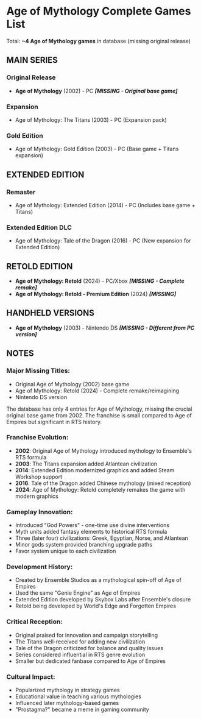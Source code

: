 # Age of Mythology Complete Games List

Total: **~4 Age of Mythology games** in database (missing original release)

## MAIN SERIES

### Original Release
- **Age of Mythology** (2002) - PC ***[MISSING - Original base game]***

### Expansion
- Age of Mythology: The Titans (2003) - PC (Expansion pack)

### Gold Edition
- Age of Mythology: Gold Edition (2003) - PC (Base game + Titans expansion)

## EXTENDED EDITION

### Remaster
- Age of Mythology: Extended Edition (2014) - PC (Includes base game + Titans)

### Extended Edition DLC
- Age of Mythology: Tale of the Dragon (2016) - PC (New expansion for Extended Edition)

## RETOLD EDITION

- **Age of Mythology: Retold** (2024) - PC/Xbox ***[MISSING - Complete remake]***
- **Age of Mythology: Retold - Premium Edition** (2024) ***[MISSING]***

## HANDHELD VERSIONS

- **Age of Mythology** (2003) - Nintendo DS ***[MISSING - Different from PC version]***

## NOTES

### Major Missing Titles:
- Original Age of Mythology (2002) base game
- Age of Mythology: Retold (2024) - Complete remake/reimagining
- Nintendo DS version

The database has only 4 entries for Age of Mythology, missing the crucial original base game from 2002. The franchise is small compared to Age of Empires but significant in RTS history.

### Franchise Evolution:
- **2002**: Original Age of Mythology introduced mythology to Ensemble's RTS formula
- **2003**: The Titans expansion added Atlantean civilization
- **2014**: Extended Edition modernized graphics and added Steam Workshop support
- **2016**: Tale of the Dragon added Chinese mythology (mixed reception)
- **2024**: Age of Mythology: Retold completely remakes the game with modern graphics

### Gameplay Innovation:
- Introduced "God Powers" - one-time use divine interventions
- Myth units added fantasy elements to historical RTS formula
- Three (later four) civilizations: Greek, Egyptian, Norse, and Atlantean
- Minor gods system provided branching upgrade paths
- Favor system unique to each civilization

### Development History:
- Created by Ensemble Studios as a mythological spin-off of Age of Empires
- Used the same "Genie Engine" as Age of Empires
- Extended Edition developed by Skybox Labs after Ensemble's closure
- Retold being developed by World's Edge and Forgotten Empires

### Critical Reception:
- Original praised for innovation and campaign storytelling
- The Titans well-received for adding new civilization
- Tale of the Dragon criticized for balance and quality issues
- Series considered influential in RTS genre evolution
- Smaller but dedicated fanbase compared to Age of Empires

### Cultural Impact:
- Popularized mythology in strategy games
- Educational value in teaching various mythologies
- Influenced later mythology-based games
- "Prostagma?" became a meme in gaming community